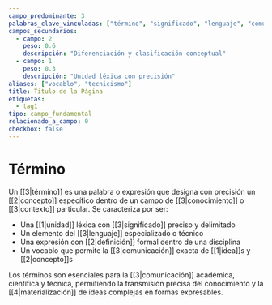 ```yaml
---
campo_predominante: 3
palabras_clave_vinculadas: ["término", "significado", "lenguaje", "comunicación"]
campos_secundarios:
  - campo: 2
    peso: 0.6
    descripción: "Diferenciación y clasificación conceptual"
  - campo: 1
    peso: 0.3
    descripción: "Unidad léxica con precisión"
aliases: ["vocablo", "tecnicismo"]
title: Titulo de la Página
etiquetas:
  - tag1
tipo: campo_fundamental
relacionado_a_campo: 0
checkbox: false
---
```

# Término

Un [[3|término]] es una palabra o expresión que designa con precisión un [[2|concepto]] específico dentro de un campo de [[3|conocimiento]] o [[3|contexto]] particular. Se caracteriza por ser:

- Una [[1|unidad]] léxica con [[3|significado]] preciso y delimitado
- Un elemento del [[3|lenguaje]] especializado o técnico
- Una expresión con [[2|definición]] formal dentro de una disciplina
- Un vocablo que permite la [[3|comunicación]] exacta de [[1|idea]]s y [[2|concepto]]s

Los términos son esenciales para la [[3|comunicación]] académica, científica y técnica, permitiendo la transmisión precisa del conocimiento y la [[4|materialización]] de ideas complejas en formas expresables.
